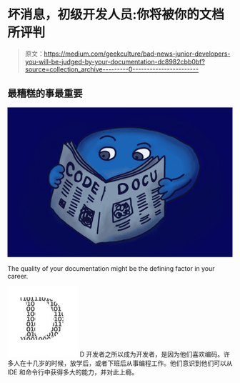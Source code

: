 # 坏消息，初级开发人员:你将被你的文档所评判

> 原文：<https://medium.com/geekculture/bad-news-junior-developers-you-will-be-judged-by-your-documentation-dc8982cbb0bf?source=collection_archive---------0----------------------->

## 最糟糕的事最重要

![](img/8758355c9bb5f62e69ef80f68bcf1689.png)

The quality of your documentation might be the defining factor in your career.

![D](img/e200543ce4164f9160289c794a77864a.png)  D 开发者之所以成为开发者，是因为他们喜欢编码。许多人在十几岁的时候，放学后，或者下班后从事编程工作。他们意识到他们可以从 IDE 和命令行中获得多大的能力，并对此上瘾。